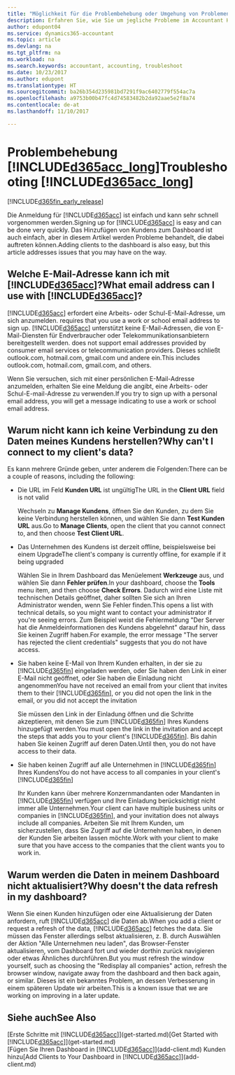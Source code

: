 ```yaml
---
title: "Möglichkeit für die Problembehebung oder Umgehung von Problemen | Microsoft Docs"
description: Erfahren Sie, wie Sie um jegliche Probleme im Accountant Hub for Dynamics 365 umgehen.
author: edupont04
ms.service: dynamics365-accountant
ms.topic: article
ms.devlang: na
ms.tgt_pltfrm: na
ms.workload: na
ms.search.keywords: accountant, accounting, troubleshoot
ms.date: 10/23/2017
ms.author: edupont
ms.translationtype: HT
ms.sourcegitcommit: ba26b354d235981bd7291f9ac6402779f554ac7a
ms.openlocfilehash: a9753b00b47fc4d74583482b2da92aae5e2f8a74
ms.contentlocale: de-at
ms.lasthandoff: 11/10/2017

---
```

# <a name="troubleshooting-included365acclongincludesd365acclongmdmd"></a><span data-ttu-id="61e72-103">Problembehebung [!INCLUDE[d365acc_long](includes/d365acc_long_md.md)]</span><span class="sxs-lookup"><span data-stu-id="61e72-103">Troubleshooting [!INCLUDE[d365acc_long](includes/d365acc_long_md.md)]</span></span>
[!INCLUDE[d365fin_early_release](includes/d365fin_early_release.md.md)]

<span data-ttu-id="61e72-104">Die Anmeldung für [!INCLUDE[d365acc](includes/d365acc_md.md)] ist einfach und kann sehr schnell vorgenommen werden.</span><span class="sxs-lookup"><span data-stu-id="61e72-104">Signing up for [!INCLUDE[d365acc](includes/d365acc_md.md)] is easy and can be done very quickly.</span></span> <span data-ttu-id="61e72-105">Das Hinzufügen von Kundens zum Dashboard ist auch einfach, aber in diesem Artikel werden Probleme behandelt, die dabei auftreten können.</span><span class="sxs-lookup"><span data-stu-id="61e72-105">Adding clients to the dashboard is also easy, but this article addresses issues that you may have on the way.</span></span>

## <a name="what-email-address-can-i-use-with-included365accincludesd365accmdmd"></a><span data-ttu-id="61e72-106">Welche E-Mail-Adresse kann ich mit [!INCLUDE[d365acc](includes/d365acc_md.md)]?</span><span class="sxs-lookup"><span data-stu-id="61e72-106">What email address can I use with [!INCLUDE[d365acc](includes/d365acc_md.md)]?</span></span>
[!INCLUDE[d365acc](includes/d365acc_md.md)]<span data-ttu-id="61e72-107"> erfordert eine Arbeits- oder Schul-E-Mail-Adresse, um sich anzumelden.</span><span class="sxs-lookup"><span data-stu-id="61e72-107"> requires that you use a work or school email address to sign up.</span></span> [!INCLUDE[d365acc](includes/d365acc_md.md)]<span data-ttu-id="61e72-108"> unterstützt keine E-Mail-Adressen, die von E-Mail-Diensten für Endverbraucher oder Telekommunikationsanbietern bereitgestellt werden.</span><span class="sxs-lookup"><span data-stu-id="61e72-108"> does not support email addresses provided by consumer email services or telecommunication providers.</span></span> <span data-ttu-id="61e72-109">Dieses schließt outlook.com, hotmail.com, gmail.com und andere ein.</span><span class="sxs-lookup"><span data-stu-id="61e72-109">This includes outlook.com, hotmail.com, gmail.com, and others.</span></span>  

<span data-ttu-id="61e72-110">Wenn Sie versuchen, sich mit einer persönlichen E-Mail-Adresse anzumelden, erhalten Sie eine Meldung die angibt, eine Arbeits- oder Schul-E-mail-Adresse zu verwenden.</span><span class="sxs-lookup"><span data-stu-id="61e72-110">If you try to sign up with a personal email address, you will get a message indicating to use a work or school email address.</span></span>  

## <a name="why-cant-i-connect-to-my-clients-data"></a><span data-ttu-id="61e72-111">Warum nicht kann ich keine Verbindung zu den Daten meines Kundens herstellen?</span><span class="sxs-lookup"><span data-stu-id="61e72-111">Why can't I connect to my client's data?</span></span>
<span data-ttu-id="61e72-112">Es kann mehrere Gründe geben, unter anderem die Folgenden:</span><span class="sxs-lookup"><span data-stu-id="61e72-112">There can be a couple of reasons, including the following:</span></span>

- <span data-ttu-id="61e72-113">Die URL im Feld **Kunden URL** ist ungültig</span><span class="sxs-lookup"><span data-stu-id="61e72-113">The URL in the **Client URL** field is not valid</span></span>  

  <span data-ttu-id="61e72-114">Wechseln zu **Manage Kundens**, öffnen Sie den Kunden, zu dem Sie keine Verbindung herstellen können, und wählen Sie dann **Test Kunden URL** aus.</span><span class="sxs-lookup"><span data-stu-id="61e72-114">Go to **Manage Clients**, open the client that you cannot connect to, and then choose **Test Client URL**.</span></span>  
- <span data-ttu-id="61e72-115">Das Unternehmen des Kundens ist derzeit offline, beispielsweise bei einem Upgrade</span><span class="sxs-lookup"><span data-stu-id="61e72-115">The client's company is currently offline, for example if it being upgraded</span></span>

  <span data-ttu-id="61e72-116">Wählen Sie in Ihrem Dashboard das Menüelement **Werkzeuge** aus, und wählen Sie dann **Fehler prüfen**.</span><span class="sxs-lookup"><span data-stu-id="61e72-116">In your dashboard, choose the **Tools** menu item, and then choose **Check Errors**.</span></span> <span data-ttu-id="61e72-117">Dadurch wird eine Liste mit technischen Details geöffnet, daher sollten Sie sich an Ihren Administrator wenden, wenn Sie Fehler finden.</span><span class="sxs-lookup"><span data-stu-id="61e72-117">This opens a list with technical details, so you might want to contact your administrator if you're seeing errors.</span></span> <span data-ttu-id="61e72-118">Zum Beispiel weist die Fehlermeldung "Der Server hat die Anmeldeinformationen des Kundens abgelehnt" darauf hin, dass Sie keinen Zugriff haben.</span><span class="sxs-lookup"><span data-stu-id="61e72-118">For example, the error message "The server has rejected the client credentials" suggests that you do not have access.</span></span>  
- <span data-ttu-id="61e72-119">Sie haben keine E-Mail von Ihrem Kunden erhalten, in der sie zu [!INCLUDE[d365fin](includes/d365fin_md.md)] eingeladen werden, oder Sie haben den Link in einer E-Mail nicht geöffnet, oder Sie haben die Einladung nicht angenommen</span><span class="sxs-lookup"><span data-stu-id="61e72-119">You have not received an email from your client that invites them to their [!INCLUDE[d365fin](includes/d365fin_md.md)], or you did not open the link in the email, or you did not accept the invitation</span></span>

  <span data-ttu-id="61e72-120">Sie müssen den Link in der Einladung öffnen und die Schritte akzeptieren, mit denen Sie zum [!INCLUDE[d365fin](includes/d365fin_md.md)] Ihres Kundens hinzugefügt werden.</span><span class="sxs-lookup"><span data-stu-id="61e72-120">You must open the link in the invitation and accept the steps that adds you to your client's [!INCLUDE[d365fin](includes/d365fin_md.md)].</span></span> <span data-ttu-id="61e72-121">Bis dahin haben Sie keinen Zugriff auf deren Daten.</span><span class="sxs-lookup"><span data-stu-id="61e72-121">Until then, you do not have access to their data.</span></span>  
- <span data-ttu-id="61e72-122">Sie haben keinen Zugriff auf alle Unternehmen in [!INCLUDE[d365fin](includes/d365fin_md.md)] Ihres Kundens</span><span class="sxs-lookup"><span data-stu-id="61e72-122">You do not have access to all companies in your client's [!INCLUDE[d365fin](includes/d365fin_md.md)]</span></span>

  <span data-ttu-id="61e72-123">Ihr Kunden kann über mehrere Konzernmandanten oder Mandanten in [!INCLUDE[d365fin](includes/d365fin_md.md)] verfügen und Ihre Einladung berücksichtigt nicht immer alle Unternehmen.</span><span class="sxs-lookup"><span data-stu-id="61e72-123">Your client can have multiple business units or companies in [!INCLUDE[d365fin](includes/d365fin_md.md)], and your invitation does not always include all companies.</span></span> <span data-ttu-id="61e72-124">Arbeiten Sie mit Ihrem Kunden, um sicherzustellen, dass Sie Zugriff auf die Unternehmen haben, in denen der Kunden Sie arbeiten lassen möchte.</span><span class="sxs-lookup"><span data-stu-id="61e72-124">Work with your client to make sure that you have access to the companies that the client wants you to work in.</span></span>  

## <a name="why-doesnt-the-data-refresh-in-my-dashboard"></a><span data-ttu-id="61e72-125">Warum werden die Daten in meinem Dashboard nicht aktualisiert?</span><span class="sxs-lookup"><span data-stu-id="61e72-125">Why doesn't the data refresh in my dashboard?</span></span>
<span data-ttu-id="61e72-126">Wenn Sie einen Kunden hinzufügen oder eine Aktualisierung der Daten anfordern, ruft [!INCLUDE[d365acc](includes/d365acc_md.md)] die Daten ab.</span><span class="sxs-lookup"><span data-stu-id="61e72-126">When you add a client or request a refresh of the data, [!INCLUDE[d365acc](includes/d365acc_md.md)] fetches the data.</span></span> <span data-ttu-id="61e72-127">Sie müssen das Fenster allerdings selbst aktualisieren, z. B. durch Auswählen der Aktion "Alle Unternehmen neu laden", das Browser-Fenster aktualisieren, vom Dashboard fort und wieder dorthin zurück navigieren oder etwas Ähnliches durchführen.</span><span class="sxs-lookup"><span data-stu-id="61e72-127">But you must refresh the window yourself, such as choosing the "Redisplay all companies" action, refresh the browser window, navigate away from the dashboard and then back again, or similar.</span></span> <span data-ttu-id="61e72-128">Dieses ist ein bekanntes Problem, an dessen Verbesserung in einem späteren Update wir arbeiten.</span><span class="sxs-lookup"><span data-stu-id="61e72-128">This is a known issue that we are working on improving in a later update.</span></span>  

## <a name="see-also"></a><span data-ttu-id="61e72-129">Siehe auch</span><span class="sxs-lookup"><span data-stu-id="61e72-129">See Also</span></span>
<span data-ttu-id="61e72-130">[Erste Schritte mit [!INCLUDE[d365acc](includes/d365acc_md.md)]](get-started.md)</span><span class="sxs-lookup"><span data-stu-id="61e72-130">[Get Started with [!INCLUDE[d365acc](includes/d365acc_md.md)]](get-started.md)</span></span>  
<span data-ttu-id="61e72-131">[Fügen Sie Ihren Dashboard in [!INCLUDE[d365acc](includes/d365acc_md.md)]](add-client.md) Kunden hinzu</span><span class="sxs-lookup"><span data-stu-id="61e72-131">[Add Clients to Your Dashboard in [!INCLUDE[d365acc](includes/d365acc_md.md)]](add-client.md)</span></span>  

